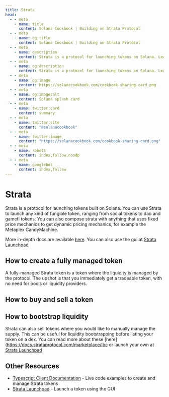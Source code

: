 ```yaml
---
title: Strata
head:
  - - meta
    - name: title
      content: Solana Cookbook | Building on Strata Protocol
  - - meta
    - name: og:title
      content: Solana Cookbook | Building on Strata Protocol
  - - meta
    - name: description
      content: Strata is a protocol for launching tokens on Solana. Learn how to use and build on top of Strata.
  - - meta
    - name: og:description
      content: Strata is a protocol for launching tokens on Solana. Learn how to use and build on top of Strata.
  - - meta
    - name: og:image
      content: https://solanacookbook.com/cookbook-sharing-card.png
  - - meta
    - name: og:image:alt
      content: Solana splash card
  - - meta
    - name: twitter:card
      content: summary
  - - meta
    - name: twitter:site
      content: "@solanacookbook"
  - - meta
    - name: twitter:image
      content: "https://solanacookbook.com/cookbook-sharing-card.png"
  - - meta
    - name: robots
      content: index,follow,noodp
  - - meta
    - name: googlebot
      content: index,follow
---
```


# Strata

Strata is a protocol for launching tokens built on Solana. 
You can use Strata to launch any kind of fungible token, ranging from social tokens to dao and gamefi tokens.
You can also compose strata with anything that uses fixed price mechanics to get dynamic pricing mechanics, for example the Metaplex CandyMachine.

More in-depth docs are available [here](docs.strataprotocol.com). You can also use the gui at [Strata Launchpad](app.strataprotocol.com)

## How to create a fully managed token

A fully-managed Strata token is a token where the liquidity is managed by the protocol. The upshot is that you immediately get a tradeable
token, with no need for pools or liquidity providers. 

<SolanaCodeGroup>
  <SolanaCodeGroupItem title="TS" active>

  <template v-slot:default>

@[code](@/code/strata/fully-managed/create-token.en.ts)

  </template>

  <template v-slot:preview>

@[code](@/code/strata/fully-managed/create-token.preview.en.ts)

  </template>

  </SolanaCodeGroupItem>

</SolanaCodeGroup>

## How to buy and sell a token

<SolanaCodeGroup>
  <SolanaCodeGroupItem title="TS" active>

  <template v-slot:default>

@[code](@/code/strata/fully-managed/buy-token.en.ts)

  </template>

  <template v-slot:preview>

@[code](@/code/strata/fully-managed/buy-token.preview.en.ts)

  </template>

  </SolanaCodeGroupItem>

</SolanaCodeGroup>


<SolanaCodeGroup>
  <SolanaCodeGroupItem title="TS" active>

  <template v-slot:default>

@[code](@/code/strata/fully-managed/sell-token.en.ts)

  </template>

  <template v-slot:preview>

@[code](@/code/strata/fully-managed/sell-token.preview.en.ts)

  </template>

  </SolanaCodeGroupItem>

</SolanaCodeGroup>

## How to bootstrap liquidity

Strata can also sell tokens where you would like to manually manage the supply. This can be useful for liquidity bootstrapping before listing your token
on a dex. You can read more about these [here](https://docs.strataprotocol.com/marketplace/lbc or launch your own at [Strata Launchpad](app.strataprotocol.com)


<SolanaCodeGroup>
  <SolanaCodeGroupItem title="TS" active>

  <template v-slot:default>

@[code](@/code/strata/lbc/create.en.ts)

  </template>

  <template v-slot:preview>

@[code](@/code/strata/lbc/create.preview.en.ts)

  </template>

  </SolanaCodeGroupItem>

</SolanaCodeGroup>

## Other Resources

- [Typescript Client Documentation](https://docs.strataprotocol.com) - Live code examples to create and manage Strata tokens
- [Strata Launchpad](https://app.strataprotocol.com/launchpad) - Launch a token using the GUI
